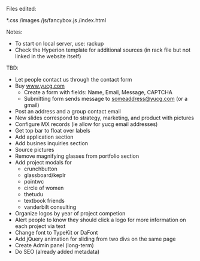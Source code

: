 Files edited:

*.css
/images
/js/fancybox.js
/index.html

Notes:

- To start on local server, use: rackup
- Check the Hyperion template for additional sources (in rack file but not linked in the website itself)

TBD:
 - Let people contact us through the contact form
  - Buy www.yucg.com 
 	- Create a form with fields: Name, Email, Message, CAPTCHA
 	- Submitting form sends message to someaddress@yucg.com (or a gmail)
 - Post an address and a group contact email
 - New slides correspond to strategy, marketing, and product with pictures
 - Configure MX records (ie allow for yucg email addresses)
 - Get top bar to float over labels
 - Add application section
 - Add busines inquiries section
 - Source pictures
 - Remove magnifying glasses from portfolio section 
 - Add project modals for
 	- crunchbutton
 	- glassboard/keplr
 	- pointwc
 	- circle of women
 	- thetudu
 	- textbook friends
 	- vanderbilt consulting 
 - Organize logos by year of project competion
 - Alert people to know they should click a logo for more information on each project via text
 - Change font to TypeKit or DaFont
 - Add jQuery animation for sliding from two divs on the same page
 - Create Admin panel (long-term)
 - Do SEO (already added metadata)